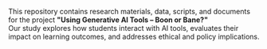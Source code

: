 This repository contains research materials, data, scripts, and documents for the project **"Using Generative AI Tools – Boon or Bane?"**  
Our study explores how students interact with AI tools, evaluates their impact on learning outcomes, and addresses ethical and policy implications.
